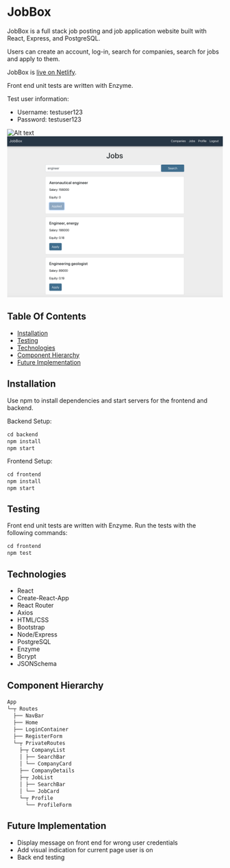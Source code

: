 # JobBox

JobBox is a full stack job posting and job application website built with React, Express, and PostgreSQL. 

Users can create an account, log-in, search for companies, search for jobs and apply to them. 

JobBox is [live on Netlify](https://jobbox.netlify.app/).

Front end unit tests are written with Enzyme.

Test user information:
- Username: testuser123
- Password: testuser123

![Alt text](frontend/src/assets/jobbox-demo.gif "Demo Gif")
![Alt text](frontend/src/assets/searchedjobs-screenshot?raw=true "Searched Jobs")

## Table Of Contents
- [Installation](https://github.com/kathyn262/JobBox#installation)
- [Testing](https://github.com/kathyn262/JobBox#testing)
- [Technologies](https://github.com/kathyn262/JobBox#technologies)
- [Component Hierarchy](https://github.com/kathyn262/JobBox#component-hierarchy)
- [Future Implementation](https://github.com/kathyn262/JobBox#future-implementation)

## Installation 

Use npm to install dependencies and start servers for the frontend and backend. 

Backend Setup: 

```
cd backend
npm install
npm start
```

Frontend Setup: 
```
cd frontend
npm install 
npm start
```

## Testing 

Front end unit tests are written with Enzyme. Run the tests with the following commands: 

```
cd frontend
npm test
```

## Technologies
- React
- Create-React-App
- React Router
- Axios
- HTML/CSS
- Bootstrap
- Node/Express
- PostgreSQL
- Enzyme
- Bcrypt
- JSONSchema


## Component Hierarchy 
```
App
└─┬ Routes
  ├── NavBar
  ├── Home
  ├── LoginContainer
  ├── RegisterForm
  └─┬ PrivateRoutes 
    ├─┬ CompanyList
    │ ├── SearchBar
    │ └── CompanyCard 
    ├── CompanyDetails
    ├─┬ JobList
    │ ├── SearchBar
    │ └── JobCard
    └─┬ Profile
      └── ProfileForm  
```

## Future Implementation
- Display message on front end for wrong user credentials 
- Add visual indication for current page user is on 
- Back end testing 